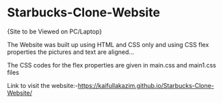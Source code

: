 # Starbucks-Clone-Website
{Site to be Viewed on PC/Laptop}

The Website was built up using HTML and CSS only and using CSS flex properties the pictures and text are aligned...

The CSS codes for the flex properties are given in main.css and main1.css files 

Link to visit the website:-https://kaifullakazim.github.io/Starbucks-Clone-Website/
